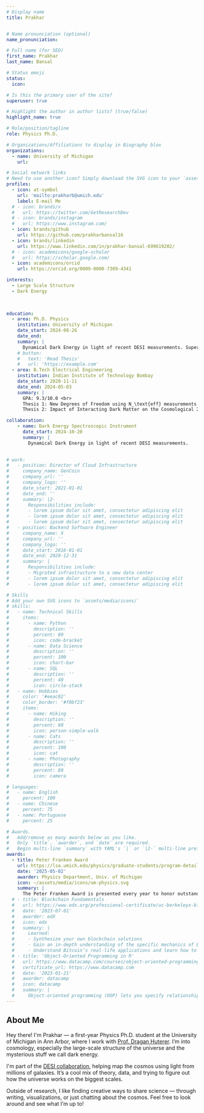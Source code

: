 ```yaml
---
# Display name
title: Prakhar


# Name pronunciation (optional)
name_pronunciation: 

# Full name (for SEO)
first_name: Prakhar
last_name: Bansal

# Status emoji
status: 
  icon: 

# Is this the primary user of the site?
superuser: true

# Highlight the author in author lists? (true/false)
highlight_name: true

# Role/position/tagline
role: Physics Ph.D.

# Organizations/Affiliations to display in Biography blox
organizations:
  - name: University of Michigan
    url: 

# Social network links
# Need to use another icon? Simply download the SVG icon to your `assets/media/icons/` folder.
profiles:
  - icon: at-symbol
    url: 'mailto:prakharb@umich.edu'
    label: E-mail Me
  # - icon: brands/x
  #   url: https://twitter.com/GetResearchDev
  # - icon: brands/instagram
  #   url: https://www.instagram.com/
  - icon: brands/github
    url: https://github.com/prakharbansal16
  - icon: brands/linkedin
    url: https://www.linkedin.com/in/prakhar-bansal-699619202/
  # - icon: academicons/google-scholar
  #   url: https://scholar.google.com/
  - icon: academicons/orcid
    url: https://orcid.org/0009-0000-7309-4341

interests:
  - Large Scale Structure
  - Dark Energy
  
 

education:
  - area: Ph.D. Physics
    institution: University of Michigan
    date_start: 2024-08-26
    date_end: 
    summary: |
      Dynamical Dark Energy in light of recent DESI measurements. Supervised by [Prof Dragan Huterer](https://websites.umich.edu/~huterer/). 
    # button:
    #   text: 'Read Thesis'
    #   url: 'https://example.com'
  - area: B.Tech Electrical Engineering
    institution: Indian Institute of Technology Bombay
    date_start: 2020-11-11
    date_end: 2024-05-03
    summary: |
      GPA: 9.3/10.0 <br>
      Thesis 1: New Degrees of Freedom using N_\text{eff} measurements of CMB <br>
      Thesis 2: Impact of Interacting Dark Matter on the Cosmological 21-cm Signal <br>

collaboration:
    - name: Dark Energy Spectroscopic Instrument
      date_start: 2024-10-20
      summary: |
        Dynamical Dark Energy in light of recent DESI measurements. 

     
# work:
#   - position: Director of Cloud Infrastructure
#     company_name: GenCoin
#     company_url: ''
#     company_logo: ''
#     date_start: 2021-01-01
#     date_end: ''
#     summary: |2-
#       Responsibilities include:
#       - lorem ipsum dolor sit amet, consectetur adipiscing elit
#       - lorem ipsum dolor sit amet, consectetur adipiscing elit
#       - lorem ipsum dolor sit amet, consectetur adipiscing elit
#   - position: Backend Software Engineer
#     company_name: X
#     company_url: ''
#     company_logo: ''
#     date_start: 2016-01-01
#     date_end: 2020-12-31
#     summary: |
#       Responsibilities include:
#       - Migrated infrastructure to a new data center
#       - lorem ipsum dolor sit amet, consectetur adipiscing elit
#       - lorem ipsum dolor sit amet, consectetur adipiscing elit

# Skills
# Add your own SVG icons to `assets/media/icons/`
# skills:
#   - name: Technical Skills
#     items:
#       - name: Python
#         description: ''
#         percent: 80
#         icon: code-bracket
#       - name: Data Science
#         description: ''
#         percent: 100
#         icon: chart-bar
#       - name: SQL
#         description: ''
#         percent: 40
#         icon: circle-stack
#   - name: Hobbies
#     color: '#eeac02'
#     color_border: '#f0bf23'
#     items:
#       - name: Hiking
#         description: ''
#         percent: 60
#         icon: person-simple-walk
#       - name: Cats
#         description: ''
#         percent: 100
#         icon: cat
#       - name: Photography
#         description: ''
#         percent: 80
#         icon: camera

# languages:
#   - name: English
#     percent: 100
#   - name: Chinese
#     percent: 75
#   - name: Portuguese
#     percent: 25

# Awards.
#   Add/remove as many awards below as you like.
#   Only `title`, `awarder`, and `date` are required.
#   Begin multi-line `summary` with YAML's `|` or `|2-` multi-line prefix and indent 2 spaces below.
awards:
  - title: Peter Franken Award
    url: https://lsa.umich.edu/physics/graduate-students/program-details/scholarships-and-awards.html
    date: '2025-05-02'
    awarder: Physics Department, Univ. of Michigan
    icon: ~/assets/media/icons/um-physics.svg
    summary: |
      The Peter Franken Award is presented every year to honor outstanding work by a first- or second-year graduate student in the Physics Dept at UMich.
  # - title: Blockchain Fundamentals
  #   url: https://www.edx.org/professional-certificate/uc-berkeleyx-blockchain-fundamentals
  #   date: '2023-07-01'
  #   awarder: edX
  #   icon: edx
  #   summary: |
  #     Learned:
  #     - Synthesize your own blockchain solutions
  #     - Gain an in-depth understanding of the specific mechanics of Bitcoin
  #     - Understand Bitcoin’s real-life applications and learn how to attack and destroy Bitcoin, Ethereum, smart contracts and Dapps, and alternatives to Bitcoin’s Proof-of-Work consensus algorithm
  # - title: 'Object-Oriented Programming in R'
  #   url: https://www.datacamp.com/courses/object-oriented-programming-with-s3-and-r6-in-r
  #   certificate_url: https://www.datacamp.com
  #   date: '2023-01-21'
  #   awarder: datacamp
  #   icon: datacamp
  #   summary: |
  #     Object-oriented programming (OOP) lets you specify relationships between functions and the objects that they can act on, helping you manage complexity in your code. This is an intermediate level course, providing an introduction to OOP, using the S3 and R6 systems. S3 is a great day-to-day R programming tool that simplifies some of the functions that you write. R6 is especially useful for industry-specific analyses, working with web APIs, and building GUIs.
---
```


## About Me

Hey there! I'm Prakhar — a first-year Physics Ph.D. student at the University of Michigan in Ann Arbor, where I work with [Prof. Dragan Huterer](https://websites.umich.edu/~huterer/). I’m into cosmology, especially the large-scale structure of the universe and the mysterious stuff we call dark energy.

I'm part of the [DESI collaboration](https://www.desi.lbl.gov/), helping map the cosmos using light from millions of galaxies. It’s a cool mix of theory, data, and trying to figure out how the universe works on the biggest scales.

Outside of research, I like finding creative ways to share science — through writing, visualizations, or just chatting about the cosmos. Feel free to look around and see what I’m up to!
